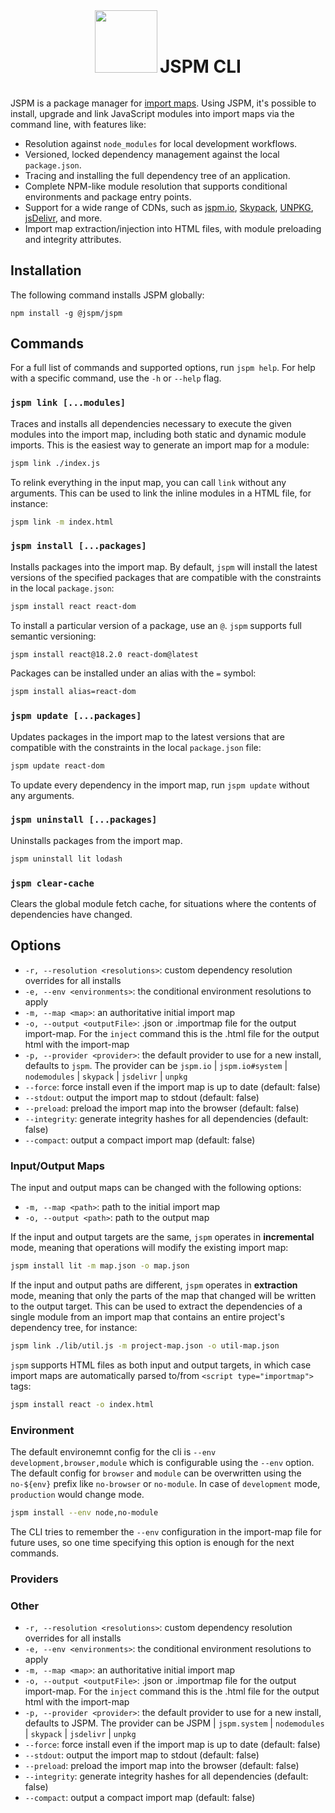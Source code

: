 <div align="center">
  <img style="display: inline-block; width: 100px; height: 100pz" src="/jspm.png"/>
  <h1 style="display: inline-block">JSPM CLI</h1>
</div>

JSPM is a package manager for [import maps](https://github.com/WICG/import-maps). Using JSPM, it's possible to install, upgrade and link JavaScript modules into import maps via the command line, with features like:

* Resolution against `node_modules` for local development workflows.
* Versioned, locked dependency management against the local `package.json`.
* Tracing and installing the full dependency tree of an application.
* Complete NPM-like module resolution that supports conditional environments and package entry points.
* Support for a wide range of CDNs, such as [jspm.io](https://jspm.org), [Skypack](https://skypack.dev), [UNPKG](https://unpkg.com), [jsDelivr](https://www.jsdelivr.com), and more.
* Import map extraction/injection into HTML files, with module preloading and integrity attributes.


## Installation

The following command installs JSPM globally:
```
npm install -g @jspm/jspm
```


## Commands

For a full list of commands and supported options, run `jspm help`. For help with a specific command, use the `-h` or `--help` flag.


### `jspm link [...modules]`

Traces and installs all dependencies necessary to execute the given modules into the import map, including both static and dynamic module imports. This is the easiest way to generate an import map for a module:

```sh
jspm link ./index.js
```

To relink everything in the input map, you can call `link` without any arguments. This can be used to link the inline modules in a HTML file, for instance:

```sh
jspm link -m index.html
```


### `jspm install [...packages]`

Installs packages into the import map. By default, `jspm` will install the latest versions of the specified packages that are compatible with the constraints in the local `package.json`:

```sh
jspm install react react-dom
```

To install a particular version of a package, use an `@`. `jspm` supports full semantic versioning:

```sh
jspm install react@18.2.0 react-dom@latest
```

Packages can be installed under an alias with the `=` symbol:

```sh
jspm install alias=react-dom
```


### `jspm update [...packages]`

Updates packages in the import map to the latest versions that are compatible with the constraints in the local `package.json` file:

```sh
jspm update react-dom
```

To update every dependency in the import map, run `jspm update` without any arguments.


### `jspm uninstall [...packages]`

Uninstalls packages from the import map.

```sh
jspm uninstall lit lodash
```


### `jspm clear-cache`

Clears the global module fetch cache, for situations where the contents of dependencies have changed.


## Options
- `-r, --resolution <resolutions>`: custom dependency resolution overrides for all installs
- `-e, --env <environments>`: the conditional environment resolutions to apply
- `-m, --map <map>`: an authoritative initial import map
- `-o, --output <outputFile>`: .json or .importmap file for the output
import-map. For the `inject` command this is the .html file for the output html with the import-map
- `-p, --provider <provider>`: the default provider to use for a new install,
	defaults to `jspm`. The provider can be `jspm.io` | `jspm.io#system` | `nodemodules` | `skypack` | `jsdelivr` | `unpkg`
- `--force`: force install even if the import map is up to date (default: false)
- `--stdout`: output the import map to stdout (default: false)
- `--preload`: preload the import map into the browser (default: false)
- `--integrity`: generate integrity hashes for all dependencies (default: false)
- `--compact`: output a compact import map (default: false)

### Input/Output Maps

The input and output maps can be changed with the following options:
- `-m, --map <path>`: path to the initial import map
- `-o, --output <path>`: path to the output map

If the input and output targets are the same, `jspm` operates in __incremental__ mode, meaning that operations will modify the existing import map:

```sh
jspm install lit -m map.json -o map.json
```

If the input and output paths are different, `jspm` operates in __extraction__ mode, meaning that only the parts of the map that changed will be written to the output target. This can be used to extract the dependencies of a single module from an import map that contains an entire project's dependency tree, for instance:

```sh
jspm link ./lib/util.js -m project-map.json -o util-map.json
```

`jspm` supports HTML files as both input and output targets, in which case import maps are automatically parsed to/from `<script type="importmap">` tags:

```sh
jspm install react -o index.html
```

### Environment

The default environemnt config for the cli is `--env development,browser,module`
which is configurable using the `--env` option. The default config for `browser`
and `module` can be
overwritten using the `no-${env}` prefix like `no-browser` or `no-module`. In
case of `development` mode, `production` would change mode.

```sh
jspm install --env node,no-module
```

The CLI tries to remember the `--env` configuration in the import-map file for future uses, so one time
specifying this option is enough for the next commands.

### Providers

### Other

- `-r, --resolution <resolutions>`: custom dependency resolution overrides for all installs
- `-e, --env <environments>`: the conditional environment resolutions to apply
- `-m, --map <map>`: an authoritative initial import map
- `-o, --output <outputFile>`: .json or .importmap file for the output
import-map. For the `inject` command this is the .html file for the output html with the import-map
- `-p, --provider <provider>`: the default provider to use for a new install,
	defaults to JSPM. The provider can be JSPM | `jspm.system` | `nodemodules` | `skypack` | `jsdelivr` | `unpkg`
- `--force`: force install even if the import map is up to date (default: false)
- `--stdout`: output the import map to stdout (default: false)
- `--preload`: preload the import map into the browser (default: false)
- `--integrity`: generate integrity hashes for all dependencies (default: false)
- `--compact`: output a compact import map (default: false)

